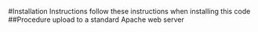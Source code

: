 #Installation Instructions
follow these instructions when installing this code
##Procedure
upload to a standard Apache web server